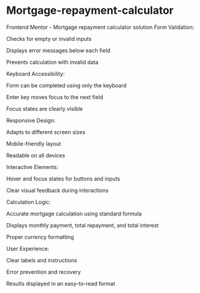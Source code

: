 # Mortgage-repayment-calculator
Frontend Mentor - Mortgage repayment calculator solution
Form Validation:

Checks for empty or invalid inputs

Displays error messages below each field

Prevents calculation with invalid data

Keyboard Accessibility:

Form can be completed using only the keyboard

Enter key moves focus to the next field

Focus states are clearly visible

Responsive Design:

Adapts to different screen sizes

Mobile-friendly layout

Readable on all devices

Interactive Elements:

Hover and focus states for buttons and inputs

Clear visual feedback during interactions

Calculation Logic:

Accurate mortgage calculation using standard formula

Displays monthly payment, total repayment, and total interest

Proper currency formatting

User Experience:

Clear labels and instructions

Error prevention and recovery

Results displayed in an easy-to-read format
